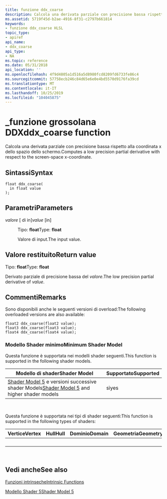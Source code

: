 ```yaml
---
title: funzione ddx_coarse
description: Calcola una derivata parziale con precisione bassa rispetto alla coordinata x dello spazio dello schermo.
ms.assetid: 5719f45d-b2ae-4916-8f31-c2797b661814
keywords:
- funzione ddx_coarse HLSL
topic_type:
- apiref
api_name:
- ddx_coarse
api_type:
- NA
ms.topic: reference
ms.date: 05/31/2018
api_location: ''
ms.openlocfilehash: 4f9d4805a1d516a5d8980fcd8209fd6733fe86c4
ms.sourcegitcommit: 57758ecb246c84d65e6e0e4bd5570d9176fa39cd
ms.translationtype: MT
ms.contentlocale: it-IT
ms.lasthandoff: 10/25/2019
ms.locfileid: "104045875"
---
```

# <a name="ddx_coarse-function"></a><span data-ttu-id="0518a-104">\_funzione grossolana DDX</span><span class="sxs-lookup"><span data-stu-id="0518a-104">ddx\_coarse function</span></span>

<span data-ttu-id="0518a-105">Calcola una derivata parziale con precisione bassa rispetto alla coordinata x dello spazio dello schermo.</span><span class="sxs-lookup"><span data-stu-id="0518a-105">Computes a low precision partial derivative with respect to the screen-space x-coordinate.</span></span>

## <a name="syntax"></a><span data-ttu-id="0518a-106">Sintassi</span><span class="sxs-lookup"><span data-stu-id="0518a-106">Syntax</span></span>

``` syntax
float ddx_coarse(
  in float value
);
```

## <a name="parameters"></a><span data-ttu-id="0518a-107">Parametri</span><span class="sxs-lookup"><span data-stu-id="0518a-107">Parameters</span></span>

<dl> <dt>

<span data-ttu-id="0518a-108">*valore* \[ di in\]</span><span class="sxs-lookup"><span data-stu-id="0518a-108">*value* \[in\]</span></span>
</dt> <dd>

<span data-ttu-id="0518a-109">Tipo: **float**</span><span class="sxs-lookup"><span data-stu-id="0518a-109">Type: **float**</span></span>

<span data-ttu-id="0518a-110">Valore di input.</span><span class="sxs-lookup"><span data-stu-id="0518a-110">The input value.</span></span>

</dd> </dl>

## <a name="return-value"></a><span data-ttu-id="0518a-111">Valore restituito</span><span class="sxs-lookup"><span data-stu-id="0518a-111">Return value</span></span>

<span data-ttu-id="0518a-112">Tipo: **float**</span><span class="sxs-lookup"><span data-stu-id="0518a-112">Type: **float**</span></span>

<span data-ttu-id="0518a-113">Derivato parziale di precisione bassa del *valore*.</span><span class="sxs-lookup"><span data-stu-id="0518a-113">The low precision partial derivative of *value*.</span></span>

## <a name="remarks"></a><span data-ttu-id="0518a-114">Commenti</span><span class="sxs-lookup"><span data-stu-id="0518a-114">Remarks</span></span>

<span data-ttu-id="0518a-115">Sono disponibili anche le seguenti versioni di overload:</span><span class="sxs-lookup"><span data-stu-id="0518a-115">The following overloaded versions are also available:</span></span>

``` syntax
float2 ddx_coarse(float2 value);
float3 ddx_coarse(float3 value);
float4 ddx_coarse(float4 value);
```

### <a name="minimum-shader-model"></a><span data-ttu-id="0518a-116">Modello Shader minimo</span><span class="sxs-lookup"><span data-stu-id="0518a-116">Minimum Shader Model</span></span>

<span data-ttu-id="0518a-117">Questa funzione è supportata nei modelli shader seguenti.</span><span class="sxs-lookup"><span data-stu-id="0518a-117">This function is supported in the following shader models.</span></span>



| <span data-ttu-id="0518a-118">Modello di shader</span><span class="sxs-lookup"><span data-stu-id="0518a-118">Shader Model</span></span>                                                                | <span data-ttu-id="0518a-119">Supportato</span><span class="sxs-lookup"><span data-stu-id="0518a-119">Supported</span></span> |
|-----------------------------------------------------------------------------|-----------|
| <span data-ttu-id="0518a-120">[Shader Model 5](d3d11-graphics-reference-sm5.md) e versioni successive shader Models</span><span class="sxs-lookup"><span data-stu-id="0518a-120">[Shader Model 5](d3d11-graphics-reference-sm5.md) and higher shader models</span></span> | <span data-ttu-id="0518a-121">sì</span><span class="sxs-lookup"><span data-stu-id="0518a-121">yes</span></span>       |



 

<span data-ttu-id="0518a-122">Questa funzione è supportata nei tipi di shader seguenti:</span><span class="sxs-lookup"><span data-stu-id="0518a-122">This function is supported in the following types of shaders:</span></span>



| <span data-ttu-id="0518a-123">Vertice</span><span class="sxs-lookup"><span data-stu-id="0518a-123">Vertex</span></span> | <span data-ttu-id="0518a-124">Hull</span><span class="sxs-lookup"><span data-stu-id="0518a-124">Hull</span></span> | <span data-ttu-id="0518a-125">Dominio</span><span class="sxs-lookup"><span data-stu-id="0518a-125">Domain</span></span> | <span data-ttu-id="0518a-126">Geometria</span><span class="sxs-lookup"><span data-stu-id="0518a-126">Geometry</span></span> | <span data-ttu-id="0518a-127">Pixel</span><span class="sxs-lookup"><span data-stu-id="0518a-127">Pixel</span></span> | <span data-ttu-id="0518a-128">Calcolo</span><span class="sxs-lookup"><span data-stu-id="0518a-128">Compute</span></span> |
|--------|------|--------|----------|-------|---------|
|        |      |        |          | <span data-ttu-id="0518a-129">x</span><span class="sxs-lookup"><span data-stu-id="0518a-129">x</span></span>     |         |



 

## <a name="see-also"></a><span data-ttu-id="0518a-130">Vedi anche</span><span class="sxs-lookup"><span data-stu-id="0518a-130">See also</span></span>

<dl> <dt>

[<span data-ttu-id="0518a-131">Funzioni intrinseche</span><span class="sxs-lookup"><span data-stu-id="0518a-131">Intrinsic Functions</span></span>](dx-graphics-hlsl-intrinsic-functions.md)
</dt> <dt>

[<span data-ttu-id="0518a-132">Modello Shader 5</span><span class="sxs-lookup"><span data-stu-id="0518a-132">Shader Model 5</span></span>](d3d11-graphics-reference-sm5.md)
</dt> </dl>

 

 




